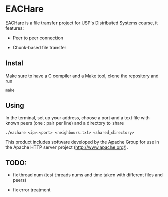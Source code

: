 # EACHare

EACHare is a file transfer project for USP's Distributed Systems course, it features:

- Peer to peer connection

- Chunk-based file transfer

## Instal

Make sure to have a C compiler and a Make tool, clone the repository and run

```console
make
```

## Using

In the terminal, set up your address, choose a port and a text file with known peers (one <ip>:<port> pair per line) and a directory to share

```console
./eachare <ip>:<port> <neighbours.txt> <shared_directory>
```

This product includes software developed by the Apache Group for use in the Apache HTTP server project (http://www.apache.org/).

## TODO:
- fix thread num (test threads nums and time taken with different files and peers)

- fix error treatment
